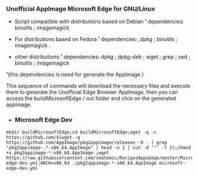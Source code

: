 ### Unofficial AppImage Microsoft Edge for GNU/Linux

 * Script compatible with distributions based on Debian
  ¹ dependencies: binutils ; imagemagick
   
 * For distributions based on Fedora
 ¹ dependencies:
 ,dpkg ; binutils ; imagemagick  .
 
 * other distributions
 ¹ dependencies:
 dpkg ; dpkg-deb ; wget ; grep ; sed ;  binutils ; imagemagick
  
  ¹(this dependencies is need for  generate the AppImage )
 
 This sequence of commands will download the necessary files and execute them to generate the Unofficial Edge Browser AppImage, then you can access the  buildMicrosoftEdge / out folder and click on the generated appimage.
 
 
* ### Microsoft Edge Dev 
```
mkdir buildMicrosoftEdge;cd buildMicrosoftEdge;wget -q -c https://github.com/$(wget -q https://github.com/AppImage/pkg2appimage/releases -O - | grep "pkg2appimage-.*-x86_64.AppImage" | head -n 1 | cut -d '"' -f 2);chmod +x pkg2appimage-*-x86_64.AppImage ;wget https://raw.githubusercontent.com/cmatomic/RecipesAppimage/master/MicrosoftEdgeAppImage/microsoft-edge-dev.yml;ARCH=x86_64 ./pkg2appimage-*-x86_64.AppImage microsoft-edge-dev.yml

```
